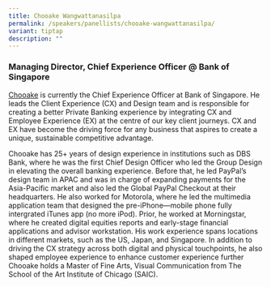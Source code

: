 ```yaml
---
title: Chooake Wangwattanasilpa
permalink: /speakers/panellists/chooake-wangwattanasilpa/
variant: tiptap
description: ""
---
```

<h3><strong>Managing Director, Chief Experience Officer @ Bank of Singapore</strong></h3>
<p><a href="https://www.linkedin.com/in/chooake/" rel="noopener nofollow" target="_blank">Chooake</a> is
currently the Chief Experience Officer at Bank of Singapore. He leads the
Client Experience (CX) and Design team and is responsible for creating
a better Private Banking experience by integrating CX and Employee Experience
(EX) at the centre of our key client journeys. CX and EX have become the
driving force for any business that aspires to create a unique, sustainable
competitive advantage.</p>
<p>Chooake has 25+ years of design experience in institutions such as DBS
Bank, where he was the first Chief Design Officer who led the Group Design
in elevating the overall banking experience. Before that, he led PayPal’s
design team in APAC and was in charge of expanding payments for the Asia-Pacific
market and also led the Global PayPal Checkout at their headquarters. He
also worked for Motorola, where he led the multimedia application team
that designed the pre-iPhone—mobile phone fully intergrated iTunes app
(no more iPod). Prior, he worked at Morningstar, where he created digital
equities reports and early-stage financial applications and advisor workstation.
His work experience spans locations in different markets, such as the US,
Japan, and Singapore. In addition to driving the CX strategy across both
digital and physical touchpoints, he also shaped employee experience to
enhance customer experience further Chooake holds a Master of Fine Arts,
Visual Communication from The School of the Art Institute of Chicago (SAIC).</p>